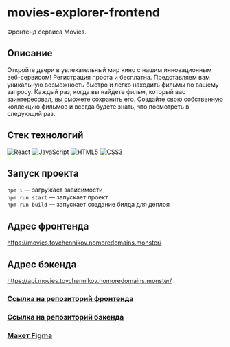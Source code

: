 # movies-explorer-frontend

Фронтенд сервиса Movies.

## Описание

Откройте двери в увлекательный мир кино с нашим инновационным веб-сервисом!
Регистрация проста и бесплатна.
Представляем вам уникальную возможность быстро и легко находить фильмы по вашему запросу. Каждый раз, когда вы найдете фильм, который вас заинтересовал, вы сможете сохранить его. Создайте свою собственную коллекцию фильмов и всегда будете знать, что посмотреть в следующий раз.

## Стек технологий

![React](https://img.shields.io/badge/react-%2320232a.svg?style=for-the-badge&logo=react&logoColor=%2361DAFB)  ![JavaScript](https://img.shields.io/badge/javascript-%23323330.svg?style=for-the-badge&logo=javascript&logoColor=%23F7DF1E)    ![HTML5](https://img.shields.io/badge/html5-%23E34F26.svg?style=for-the-badge&logo=html5&logoColor=white)  ![CSS3](https://img.shields.io/badge/css3-%231572B6.svg?style=for-the-badge&logo=css3&logoColor=white)  

## Запуск проекта

`npm i` — загружает зависимости<br/>
`npm run start` — запускает проект <br/> 
`npm run build` — запускает создание билда для деплоя 

## Адрес фронтенда

https://movies.tovchennikov.nomoredomains.monster/

## Адрес бэкенда

https://api.movies.tovchennikov.nomoredomains.monster/

### [Ссылка на репозиторий фронтенда](https://github.com/yryryk/movies-explorer-frontend)
### [Ссылка на репозиторий бэкенда](https://github.com/yryryk/movies-explorer-api)

### [Макет Figma](https://disk.yandex.ru/d/oDmAQfZKIzHH2w)
